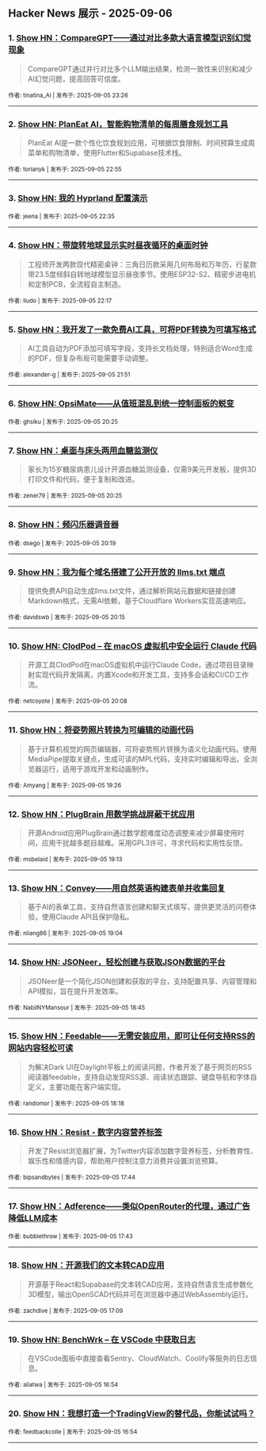 ## Hacker News 展示 - 2025-09-06


### 1. [Show HN：CompareGPT——通过对比多款大语言模型识别幻觉现象](https://news.ycombinator.com/item?id=45144916)
> CompareGPT通过并行对比多个LLM输出结果，检测一致性来识别和减少AI幻觉问题，提高回答可信度。

<sub>作者: tinatina_AI | 发布于: 2025-09-05 23:26</sub>

---

### 2. [Show HN: PlanEat AI，智能购物清单的每周膳食规划工具](https://news.ycombinator.com/item?id=45144655)
> PlanEat AI是一款个性化饮食规划应用，可根据饮食限制、时间预算生成周菜单和购物清单，使用Flutter和Supabase技术栈。

<sub>作者: torianyk | 发布于: 2025-09-05 22:55</sub>

---

### 3. [Show HN: 我的 Hyprland 配置演示](https://news.ycombinator.com/item?id=45144470)

<sub>作者: jeena | 发布于: 2025-09-05 22:35</sub>

---

### 4. [Show HN：带旋转地球显示实时昼夜循环的桌面时钟](https://news.ycombinator.com/item?id=45144304)
> 工程师开发两款现代精密桌钟：三角日历款采用几何布局和万年历，行星款带23.5度倾斜自转地球模型显示昼夜季节。使用ESP32-S2、精密步进电机和定制PCB，全流程自主制造。

<sub>作者: lludo | 发布于: 2025-09-05 22:17</sub>

---

### 5. [Show HN：我开发了一款免费AI工具，可将PDF转换为可填写格式](https://news.ycombinator.com/item?id=45144070)
> AI工具自动为PDF添加可填写字段，支持长文档处理，特别适合Word生成的PDF，但复杂布局可能需要手动调整。

<sub>作者: alexander-g | 发布于: 2025-09-05 21:51</sub>

---

### 6. [Show HN: OpsiMate——从值班混乱到统一控制面板的蜕变](https://news.ycombinator.com/item?id=45143217)

<sub>作者: ghsiku | 发布于: 2025-09-05 20:25</sub>

---

### 7. [Show HN：桌面与床头两用血糖监测仪](https://news.ycombinator.com/item?id=45143213)
> 家长为15岁糖尿病患儿设计开源血糖监测设备，仅需9美元开发板，提供3D打印文件和代码，便于复制和改进。

<sub>作者: zener79 | 发布于: 2025-09-05 20:25</sub>

---

### 8. [Show HN：频闪乐器调音器](https://news.ycombinator.com/item?id=45143154)

<sub>作者: dsego | 发布于: 2025-09-05 20:19</sub>

---

### 9. [Show HN：我为每个域名搭建了公开开放的 llms.txt 端点](https://news.ycombinator.com/item?id=45143111)
> 提供免费API自动生成llms.txt文件，通过解析网站元数据和链接创建Markdown格式，无需AI依赖，基于Cloudflare Workers实现高速响应。

<sub>作者: davidswb | 发布于: 2025-09-05 20:15</sub>

---

### 10. [Show HN: ClodPod – 在 macOS 虚拟机中安全运行 Claude 代码](https://news.ycombinator.com/item?id=45143039)
> 开源工具ClodPod在macOS虚拟机中运行Claude Code，通过项目目录映射实现代码开发隔离，内置Xcode和开发工具，支持多会话和CI/CD工作流。

<sub>作者: netcoyote | 发布于: 2025-09-05 20:08</sub>

---

### 11. [Show HN：将姿势照片转换为可编辑的动画代码](https://news.ycombinator.com/item?id=45142599)
> 基于计算机视觉的网页编辑器，可将姿势照片转换为语义化动画代码。使用MediaPipe提取关键点，生成可读的MPL代码，支持实时编辑和导出。全浏览器运行，适用于游戏开发和动画制作。

<sub>作者: Amyang | 发布于: 2025-09-05 19:26</sub>

---

### 12. [Show HN：PlugBrain 用数学挑战屏蔽干扰应用](https://news.ycombinator.com/item?id=45142452)
> 开源Android应用PlugBrain通过数学题难度动态调整来减少屏幕使用时间，应用干扰越多题目越难。采用GPL3许可，寻求代码和实用性反馈。

<sub>作者: msbelaid | 发布于: 2025-09-05 19:13</sub>

---

### 13. [Show HN：Convey——用自然英语构建表单并收集回复](https://news.ycombinator.com/item?id=45142358)
> 基于AI的表单工具，支持自然语言创建和聊天式填写，提供更灵活的问卷体验，使用Claude API且保护隐私。

<sub>作者: nliang86 | 发布于: 2025-09-05 19:04</sub>

---

### 14. [Show HN: JSONeer，轻松创建与获取JSON数据的平台](https://news.ycombinator.com/item?id=45142140)
> JSONeer是一个简化JSON创建和获取的平台，支持配置共享、内容管理和API模拟，旨在提升开发效率。

<sub>作者: NabilNYMansour | 发布于: 2025-09-05 18:45</sub>

---

### 15. [Show HN：Feedable——无需安装应用，即可让任何支持RSS的网站内容轻松可读](https://news.ycombinator.com/item?id=45141791)
> 为解决Dark UI在Daylight平板上的阅读问题，作者开发了基于网页的RSS阅读器feedable，支持自动发现RSS源、阅读状态跟踪、键盘导航和字体自定义，主要功能在客户端实现。

<sub>作者: randomor | 发布于: 2025-09-05 18:18</sub>

---

### 16. [Show HN：Resist - 数字内容营养标签](https://news.ycombinator.com/item?id=45141365)
> 开发了Resist浏览器扩展，为Twitter内容添加数字营养标签，分析教育性、娱乐性和情感内容，帮助用户控制注意力消费并设置浏览预算。

<sub>作者: bipsandbytes | 发布于: 2025-09-05 17:44</sub>

---

### 17. [Show HN：Adference——类似OpenRouter的代理，通过广告降低LLM成本](https://news.ycombinator.com/item?id=45141343)

<sub>作者: bubblethrow | 发布于: 2025-09-05 17:43</sub>

---

### 18. [Show HN：开源我们的文本转CAD应用](https://news.ycombinator.com/item?id=45140921)
> 开源基于React和Supabase的文本转CAD应用，支持自然语言生成参数化3D模型，输出OpenSCAD代码并可在浏览器中通过WebAssembly运行。

<sub>作者: zachdive | 发布于: 2025-09-05 17:09</sub>

---

### 19. [Show HN: BenchWrk – 在 VSCode 中获取日志](https://news.ycombinator.com/item?id=45140753)
> 在VSCode面板中直接查看Sentry、CloudWatch、Coolify等服务的日志信息。

<sub>作者: aliatwa | 发布于: 2025-09-05 16:54</sub>

---

### 20. [Show HN：我想打造一个TradingView的替代品，你能试试吗？](https://news.ycombinator.com/item?id=45140751)

<sub>作者: feedbackcolle | 发布于: 2025-09-05 16:54</sub>

---
